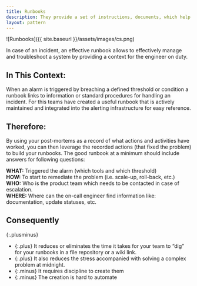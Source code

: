 ```yaml
---
title: Runbooks
description: They provide a set of instructions, documents, which help to identify quickly the root cause for the incident and apply solution to it. 
layout: pattern
---
```


![Runbooks]({{ site.baseurl }}/assets/images/cs.png)

In case of an incident, an effective runbook allows to effectively manage and troubleshoot a system by providing a context for the engineer on duty.

## In This Context:
When an alarm is triggered by breaching a defined threshold or condition a runbook links to information or standard procedures for handling an incident.
For this teams have created a useful runbook that is actively maintained and integrated into the alerting infrastructure for easy reference.

## Therefore:
By using your post-mortems as a record of what actions and activities have worked, you can then leverage the recorded actions (that fixed the problem) to build your runbooks.
The good runbook at a minimum should include answers for following questions:

**WHAT:** Triggered the alarm (which tools and which threshold)\
**HOW:** To start to remediate the problem (i.e. scale-up, roll-back, etc.)\
**WHO:** Who is the product team which needs to be contacted in case of escalation.\
**WHERE:** Where can the on-call engineer find information like: documentation, update statuses, etc.
## Consequently

{:.plusminus}
- {:.plus} It reduces or eliminates the time it takes for your team to “dig” for your runbooks in a file repository or a wiki link. 
- {:.plus} It also reduces the stress accompanied with solving a complex problem at midnight.
- {:.minus} It requires discipline to create them
- {:.minus} The creation is hard to automate
